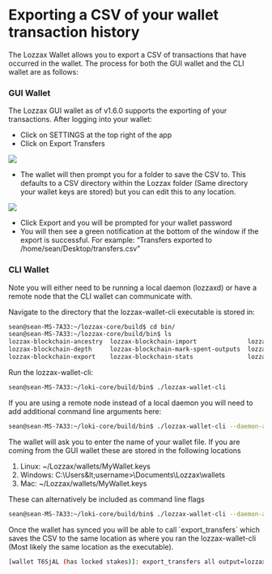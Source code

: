 # Exporting a CSV of your wallet transaction history

The Lozzax Wallet allows you to export a CSV of transactions that have occurred in the wallet. The process for both the GUI wallet and the CLI wallet are as follows:

### **GUI Wallet**

The Lozzax GUI wallet as of v1.6.0 supports the exporting of your transactions. After logging into your wallet:

* Click on SETTINGS at the top right of the app
* Click on Export Transfers

![](https://github.com/lozzahax/lozzax-docs-gitbook/raw/master/.gitbook/assets/export.jpg)

* The wallet will then prompt you for a folder to save the CSV to. This defaults to a CSV directory within the Lozzax folder \(Same directory your wallet keys are stored\) but you can edit this to any location.

![](https://github.com/lozzahax/lozzax-docs-gitbook/raw/master/.gitbook/assets/export.jpg)

* Click Export and you will be prompted for your wallet password
* You will then see a green notification at the bottom of the window if the export is successful. For example: “Transfers exported to /home/sean/Desktop/transfers.csv”

### CLI Wallet

Note you will either need to be running a local daemon \(lozzaxd\) or have a remote node that the CLI wallet can communicate with. 

Navigate to the directory that the lozzax-wallet-cli executable is stored in:

```bash
sean@sean-MS-7A33:~/lozzax-core/build$ cd bin/
sean@sean-MS-7A33:~/lozzax-core/build/bin$ ls
lozzax-blockchain-ancestry  lozzax-blockchain-import              lozzax-blockchain-usage      lozzax-sn-keys
lozzax-blockchain-depth     lozzax-blockchain-mark-spent-outputs  lozzaxd                      lozzax-wallet-cli
lozzax-blockchain-export    lozzax-blockchain-stats               lozzax-gen-trusted-multisig  lozzax-wallet-rpc
```

Run the lozzax-wallet-cli:

```bash
sean@sean-MS-7A33:~/loki-core/build/bin$ ./lozzax-wallet-cli
```

If you are using a remote node instead of a local daemon you will need to add additional command line arguments here:

```bash
sean@sean-MS-7A33:~/loki-core/build/bin$ ./lozzax-wallet-cli --daemon-address public.lozzax.xyz:22123

```

The wallet will ask you to enter the name of your wallet file. If you are coming from the GUI wallet these are stored in the following locations

1. Linux: ~/Lozzax/wallets/MyWallet.keys
2. Windows: C:\Users\&lt;username&gt;\Documents\Lozzax\wallets
3. Mac: ~/Lozzax/wallets/MyWallet.keys

These can alternatively be included as command line flags

```bash
sean@sean-MS-7A33:~/loki-core/build/bin$ ./lozzax-wallet-cli --daemon-address public.lozzax.xyz:22123 --wallet-file ~/Lozzax/wallets/MyWallet --password "password"
```

Once the wallet has synced you will be able to call \`export\_transfers\` which saves the CSV to the same location as where you ran the lozzax-wallet-cli \(Most likely the same location as the executable\).

```bash
[wallet T6SjAL (has locked stakes)]: export_transfers all output=lozzax.csv
```

